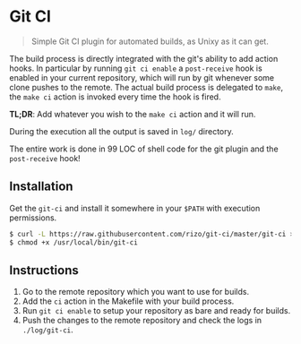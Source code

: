 # Git CI

> Simple Git CI plugin for automated builds, as Unixy as it can get.

The build process is directly integrated with the git's ability to add action hooks. In particular by running `git ci enable` a `post-receive` hook is enabled in your current repository, which will run by git whenever some clone pushes to the remote. The actual build process is delegated to `make`, the `make ci` action is invoked every time the hook is fired.

**TL;DR**: Add whatever you wish to the `make ci` action and it will run.

During the execution all the output is saved in `log/` directory.

The entire work is done in 99 LOC of shell code for the git plugin and the `post-receive` hook!

## Installation

Get the `git-ci` and install it somewhere in your `$PATH` with execution permissions.

```bash
$ curl -L https://raw.githubusercontent.com/rizo/git-ci/master/git-ci > /usr/local/bin/git-ci
$ chmod +x /usr/local/bin/git-ci
```

## Instructions

1. Go to the remote repository which you want to use for builds.
2. Add the `ci` action in the Makefile with your build process.
2. Run `git ci enable` to setup your repository as bare and ready for builds.
5. Push the changes to the remote repository and check the logs in `./log/git-ci`.

